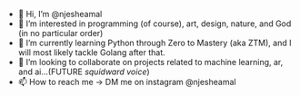 - 👋 Hi, I’m @njesheamal
- 👀 I’m interested in programming (of course), art, design, nature, and God (in no particular order)
- 🌱 I’m currently learning Python through Zero to Mastery (aka ZTM), and I will most likely tackle Golang after that.
- 💞️ I’m looking to collaborate on projects related to machine learning, ar, and ai...(FUTURE *squidward voice*)
- 📫 How to reach me -> DM me on instagram @njesheamal

<!---
njesheamal/njesheamal is a ✨ special ✨ repository because its `README.md` (this file) appears on your GitHub profile.
You can click the Preview link to take a look at your changes.
--->
